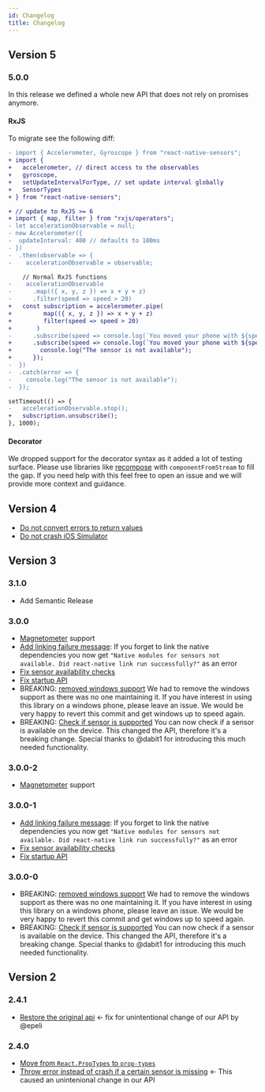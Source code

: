 ```yaml
---
id: Changelog
title: Changelog
---
```


## Version 5

### 5.0.0

In this release we defined a whole new API that does not rely on promises anymore.

#### RxJS

To migrate see the following diff:

```diff
- import { Accelerometer, Gyroscope } from "react-native-sensors";
+ import {
+   accelerometer, // direct access to the observables
+   gyroscope,
+   setUpdateIntervalForType, // set update interval globally
+   SensorTypes
+ } from "react-native-sensors";

+ // update to RxJS >= 6
+ import { map, filter } from "rxjs/operators";
- let accelerationObservable = null;
- new Accelerometer({
-  updateInterval: 400 // defaults to 100ms
- })
-  .then(observable => {
-    accelerationObservable = observable;

    // Normal RxJS functions
-    accelerationObservable
-      .map(({ x, y, z }) => x + y + z)
-      .filter(speed => speed > 20)
+   const subscription = accelerometer.pipe(
+         map(({ x, y, z }) => x + y + z)
+         filter(speed => speed > 20)
+       )
-      .subscribe(speed => console.log(`You moved your phone with ${speed}`));
+      .subscribe(speed => console.log(`You moved your phone with ${speed}`), error => {
+        console.log("The sensor is not available");
+      });
-  })
-  .catch(error => {
-    console.log("The sensor is not available");
-  });

setTimeout(() => {
-   accelerationObservable.stop();
+   subscription.unsubscribe();
}, 1000);
```

#### Decorator

We dropped support for the decorator syntax as it added a lot of testing surface.
Please use libraries like [recompose](https://github.com/acdlite/recompose) with `componentFromStream` to fill the gap. If you need help with this feel free to open an issue and we will provide more context and guidance.

## Version 4

* [Do not convert errors to return values](https://github.com/react-native-sensors/react-native-sensors/pull/157)
* [Do not crash iOS Simulator](https://github.com/react-native-sensors/react-native-sensors/pull/151)

## Version 3

### 3.1.0

* Add Semantic Release

### 3.0.0

* [Magnetometer](https://github.com/react-native-sensors/react-native-sensors/pull/62) support
* [Add linking failure message](https://github.com/react-native-sensors/react-native-sensors/pull/61): If you forget to link the native dependencies you now get `"Native modules for sensors not available. Did react-native link run successfully?"` as an error
* [Fix sensor availability checks](https://github.com/react-native-sensors/react-native-sensors/pull/60)
* [Fix startup API](https://github.com/react-native-sensors/react-native-sensors/pull/56)
* BREAKING: [removed windows support](https://github.com/react-native-sensors/react-native-sensors/commit/2c347ae93db97274f14f8d2b3fb15daf72c6eebe) We had to remove the windows support as there was no one maintaining it. If you have interest in using this library on a windows phone, please leave an issue. We would be very happy to revert this commit and get windows up to speed again.
* BREAKING: [Check if sensor is supported](https://github.com/react-native-sensors/react-native-sensors/issues/28) You can now check if a sensor is available on the device. This changed the API, therefore it's a breaking change. Special thanks to @dabit1 for introducing this much needed functionality.

### 3.0.0-2

* [Magnetometer](https://github.com/react-native-sensors/react-native-sensors/pull/62) support

### 3.0.0-1

* [Add linking failure message](https://github.com/react-native-sensors/react-native-sensors/pull/61): If you forget to link the native dependencies you now get `"Native modules for sensors not available. Did react-native link run successfully?"` as an error
* [Fix sensor availability checks](https://github.com/react-native-sensors/react-native-sensors/pull/60)
* [Fix startup API](https://github.com/react-native-sensors/react-native-sensors/pull/56)

### 3.0.0-0

* BREAKING: [removed windows support](https://github.com/react-native-sensors/react-native-sensors/commit/2c347ae93db97274f14f8d2b3fb15daf72c6eebe) We had to remove the windows support as there was no one maintaining it. If you have interest in using this library on a windows phone, please leave an issue. We would be very happy to revert this commit and get windows up to speed again.
* BREAKING: [Check if sensor is supported](https://github.com/react-native-sensors/react-native-sensors/issues/28) You can now check if a sensor is available on the device. This changed the API, therefore it's a breaking change. Special thanks to @dabit1 for introducing this much needed functionality.

## Version 2

### 2.4.1

* [Restore the original api](https://github.com/react-native-sensors/react-native-sensors/pull/36) <- fix for unintentional change of our API by @epeli

### 2.4.0

* [Move from `React.PropTypes` to `prop-types`](https://github.com/react-native-sensors/react-native-sensors/pull/33)
* [Throw error instead of crash if a certain sensor is missing](https://github.com/react-native-sensors/react-native-sensors/pull/32) <- This caused an unintenional change in our API
